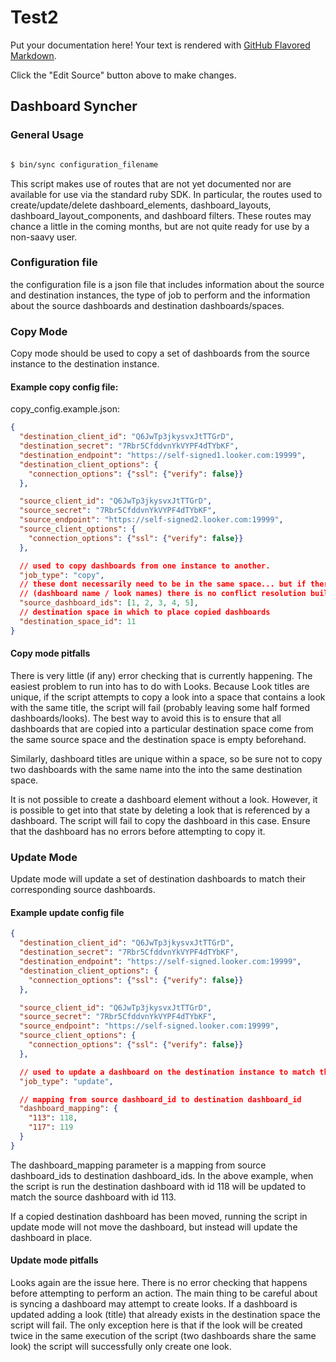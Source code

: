# Test2

Put your documentation here! Your text is rendered with [GitHub Flavored Markdown](https://help.github.com/articles/github-flavored-markdown).

Click the "Edit Source" button above to make changes.

## Dashboard Syncher

### General Usage

```bash

$ bin/sync configuration_filename

```

This script makes use of routes that are not yet documented nor are available for use via the standard ruby SDK.
In particular, the routes used to create/update/delete dashboard_elements, dashboard_layouts,
dashboard_layout_components, and dashboard filters. These routes may chance a little in the coming months, but
are not quite ready for use by a non-saavy user.

### Configuration file

 the configuration file is a json file that includes information about the source and destination instances,
 the type of job to perform and the information about the source dashboards and destination dashboards/spaces.


### Copy Mode

Copy mode should be used to copy a set of dashboards from the source instance to the destination instance.

#### Example copy config file:
copy_config.example.json:
```json
{
  "destination_client_id": "Q6JwTp3jkysvxJtTTGrD",
  "destination_secret": "7Rbr5CfddvnYkVYPF4dTYbKF",
  "destination_endpoint": "https://self-signed1.looker.com:19999",
  "destination_client_options": {
    "connection_options": {"ssl": {"verify": false}}
  },

  "source_client_id": "Q6JwTp3jkysvxJtTTGrD",
  "source_secret": "7Rbr5CfddvnYkVYPF4dTYbKF",
  "source_endpoint": "https://self-signed2.looker.com:19999",
  "source_client_options": {
    "connection_options": {"ssl": {"verify": false}}
  },

  // used to copy dashboards from one instance to another.
  "job_type": "copy",
  // these dont necessarily need to be in the same space... but if there are conflicts
  // (dashboard name / look names) there is no conflict resolution built in
  "source_dashboard_ids": [1, 2, 3, 4, 5],
  // destination space in which to place copied dashboards
  "destination_space_id": 11
}
```

#### Copy mode pitfalls

There is very little (if any) error checking that is currently happening. The easiest problem to run into has to do
with Looks. Because Look titles are unique, if the script attempts to copy a look into a space that contains a look with
the same title, the script will fail (probably leaving some half formed dashboards/looks). The best way to avoid this is
to ensure that all dashboards that are copied into a particular destination space come from the same source space and
the destination space is empty beforehand.

Similarly, dashboard titles are unique within a space, so be sure not to copy two dashboards with the same name into the
into the same destination space.

It is not possible to create a dashboard element without a look. However, it is possible to get into that state by
deleting a look that is referenced by a dashboard. The script will fail to copy the dashboard in this case.
Ensure that the dashboard has no errors before attempting to copy it.

### Update Mode

Update mode will update a set of destination dashboards to match their corresponding source dashboards.

#### Example update config file
```json
{
  "destination_client_id": "Q6JwTp3jkysvxJtTTGrD",
  "destination_secret": "7Rbr5CfddvnYkVYPF4dTYbKF",
  "destination_endpoint": "https://self-signed.looker.com:19999",
  "destination_client_options": {
    "connection_options": {"ssl": {"verify": false}}
  },

  "source_client_id": "Q6JwTp3jkysvxJtTTGrD",
  "source_secret": "7Rbr5CfddvnYkVYPF4dTYbKF",
  "source_endpoint": "https://self-signed.looker.com:19999",
  "source_client_options": {
    "connection_options": {"ssl": {"verify": false}}
  },

  // used to update a dashboard on the destination instance to match the src instance dashboard
  "job_type": "update",

  // mapping from source dashboard_id to destination dashboard_id
  "dashboard_mapping": {
    "113": 118,
    "117": 119
  }
}
```

The dashboard_mapping parameter is a mapping from source dashboard_ids to destination dashboard_ids. In the above
example, when the script is run the destination dashboard with id 118 will be updated to match the source dashboard
with id 113.

If a copied destination dashboard has been moved, running the script in update mode will not move the dashboard, but
instead will update the dashboard in place.

#### Update mode pitfalls

Looks again are the issue here. There is no error checking that happens before attempting to perform an action.
The main thing to be careful about is syncing a dashboard may attempt to create looks. If a dashboard is updated adding
a look (title) that already exists in the destination space the script will fail. The only exception here is that if
the look will be created twice in the same execution of the script (two dashboards share the same look) the script
will successfully only create one look.
